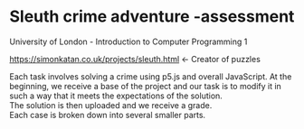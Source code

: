 # Sleuth crime adventure -assessment


University of London - Introduction to Computer Programming 1

   
https://simonkatan.co.uk/projects/sleuth.html <- Creator of puzzles

Each task involves solving a crime using p5.js and overall JavaScript.
At the beginning, we receive a base of the project and our task is to modify it in such a way that it meets the expectations of the solution.  
The solution is then uploaded and we receive a grade.  
Each case is broken down into several smaller parts.